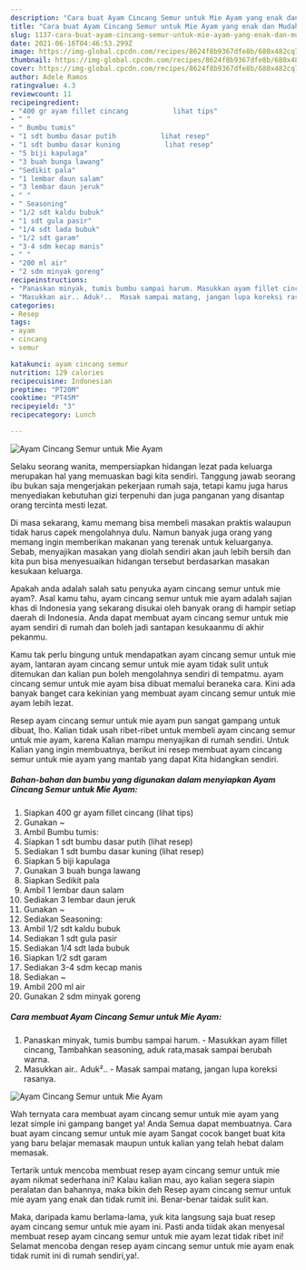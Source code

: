 ```yaml
---
description: "Cara buat Ayam Cincang Semur untuk Mie Ayam yang enak dan Mudah Dibuat"
title: "Cara buat Ayam Cincang Semur untuk Mie Ayam yang enak dan Mudah Dibuat"
slug: 1137-cara-buat-ayam-cincang-semur-untuk-mie-ayam-yang-enak-dan-mudah-dibuat
date: 2021-06-16T04:46:53.299Z
image: https://img-global.cpcdn.com/recipes/8624f8b9367dfe8b/680x482cq70/ayam-cincang-semur-untuk-mie-ayam-foto-resep-utama.jpg
thumbnail: https://img-global.cpcdn.com/recipes/8624f8b9367dfe8b/680x482cq70/ayam-cincang-semur-untuk-mie-ayam-foto-resep-utama.jpg
cover: https://img-global.cpcdn.com/recipes/8624f8b9367dfe8b/680x482cq70/ayam-cincang-semur-untuk-mie-ayam-foto-resep-utama.jpg
author: Adele Ramos
ratingvalue: 4.3
reviewcount: 11
recipeingredient:
- "400 gr ayam fillet cincang           lihat tips"
- " "
- " Bumbu tumis"
- "1 sdt bumbu dasar putih           lihat resep"
- "1 sdt bumbu dasar kuning           lihat resep"
- "5 biji kapulaga"
- "3 buah bunga lawang"
- "Sedikit pala"
- "1 lembar daun salam"
- "3 lembar daun jeruk"
- " "
- " Seasoning"
- "1/2 sdt kaldu bubuk"
- "1 sdt gula pasir"
- "1/4 sdt lada bubuk"
- "1/2 sdt garam"
- "3-4 sdm kecap manis"
- " "
- "200 ml air"
- "2 sdm minyak goreng"
recipeinstructions:
- "Panaskan minyak, tumis bumbu sampai harum. Masukkan ayam fillet cincang, Tambahkan seasoning, aduk rata,masak sampai berubah warna."
- "Masukkan air.. Aduk²..  Masak sampai matang, jangan lupa koreksi rasanya."
categories:
- Resep
tags:
- ayam
- cincang
- semur

katakunci: ayam cincang semur 
nutrition: 129 calories
recipecuisine: Indonesian
preptime: "PT20M"
cooktime: "PT45M"
recipeyield: "3"
recipecategory: Lunch

---
```



![Ayam Cincang Semur untuk Mie Ayam](https://img-global.cpcdn.com/recipes/8624f8b9367dfe8b/680x482cq70/ayam-cincang-semur-untuk-mie-ayam-foto-resep-utama.jpg)

Selaku seorang wanita, mempersiapkan hidangan lezat pada keluarga merupakan hal yang memuaskan bagi kita sendiri. Tanggung jawab seorang ibu bukan saja mengerjakan pekerjaan rumah saja, tetapi kamu juga harus menyediakan kebutuhan gizi terpenuhi dan juga panganan yang disantap orang tercinta mesti lezat.

Di masa  sekarang, kamu memang bisa membeli masakan praktis walaupun tidak harus capek mengolahnya dulu. Namun banyak juga orang yang memang ingin memberikan makanan yang terenak untuk keluarganya. Sebab, menyajikan masakan yang diolah sendiri akan jauh lebih bersih dan kita pun bisa menyesuaikan hidangan tersebut berdasarkan masakan kesukaan keluarga. 



Apakah anda adalah salah satu penyuka ayam cincang semur untuk mie ayam?. Asal kamu tahu, ayam cincang semur untuk mie ayam adalah sajian khas di Indonesia yang sekarang disukai oleh banyak orang di hampir setiap daerah di Indonesia. Anda dapat membuat ayam cincang semur untuk mie ayam sendiri di rumah dan boleh jadi santapan kesukaanmu di akhir pekanmu.

Kamu tak perlu bingung untuk mendapatkan ayam cincang semur untuk mie ayam, lantaran ayam cincang semur untuk mie ayam tidak sulit untuk ditemukan dan kalian pun boleh mengolahnya sendiri di tempatmu. ayam cincang semur untuk mie ayam bisa dibuat memalui beraneka cara. Kini ada banyak banget cara kekinian yang membuat ayam cincang semur untuk mie ayam lebih lezat.

Resep ayam cincang semur untuk mie ayam pun sangat gampang untuk dibuat, lho. Kalian tidak usah ribet-ribet untuk membeli ayam cincang semur untuk mie ayam, karena Kalian mampu menyajikan di rumah sendiri. Untuk Kalian yang ingin membuatnya, berikut ini resep membuat ayam cincang semur untuk mie ayam yang mantab yang dapat Kita hidangkan sendiri.

<!--inarticleads1-->

##### Bahan-bahan dan bumbu yang digunakan dalam menyiapkan Ayam Cincang Semur untuk Mie Ayam:

1. Siapkan 400 gr ayam fillet cincang           (lihat tips)
1. Gunakan  ~
1. Ambil  Bumbu tumis:
1. Siapkan 1 sdt bumbu dasar putih           (lihat resep)
1. Sediakan 1 sdt bumbu dasar kuning           (lihat resep)
1. Siapkan 5 biji kapulaga
1. Gunakan 3 buah bunga lawang
1. Siapkan Sedikit pala
1. Ambil 1 lembar daun salam
1. Sediakan 3 lembar daun jeruk
1. Gunakan  ~
1. Sediakan  Seasoning:
1. Ambil 1/2 sdt kaldu bubuk
1. Sediakan 1 sdt gula pasir
1. Sediakan 1/4 sdt lada bubuk
1. Siapkan 1/2 sdt garam
1. Sediakan 3-4 sdm kecap manis
1. Sediakan  ~
1. Ambil 200 ml air
1. Gunakan 2 sdm minyak goreng




<!--inarticleads2-->

##### Cara membuat Ayam Cincang Semur untuk Mie Ayam:

1. Panaskan minyak, tumis bumbu sampai harum. - Masukkan ayam fillet cincang, Tambahkan seasoning, aduk rata,masak sampai berubah warna.
1. Masukkan air.. Aduk²..  - Masak sampai matang, jangan lupa koreksi rasanya.
<img src="//assets-global.cpcdn.com/assets/icons/button_play-2c75c40dde080a61004c1f40b05d8f140eaff45d7e9e6481dc71c63d2e7c4909.png" alt="Ayam Cincang Semur untuk Mie Ayam">



Wah ternyata cara membuat ayam cincang semur untuk mie ayam yang lezat simple ini gampang banget ya! Anda Semua dapat membuatnya. Cara buat ayam cincang semur untuk mie ayam Sangat cocok banget buat kita yang baru belajar memasak maupun untuk kalian yang telah hebat dalam memasak.

Tertarik untuk mencoba membuat resep ayam cincang semur untuk mie ayam nikmat sederhana ini? Kalau kalian mau, ayo kalian segera siapin peralatan dan bahannya, maka bikin deh Resep ayam cincang semur untuk mie ayam yang enak dan tidak rumit ini. Benar-benar taidak sulit kan. 

Maka, daripada kamu berlama-lama, yuk kita langsung saja buat resep ayam cincang semur untuk mie ayam ini. Pasti anda tiidak akan menyesal membuat resep ayam cincang semur untuk mie ayam lezat tidak ribet ini! Selamat mencoba dengan resep ayam cincang semur untuk mie ayam enak tidak rumit ini di rumah sendiri,ya!.

